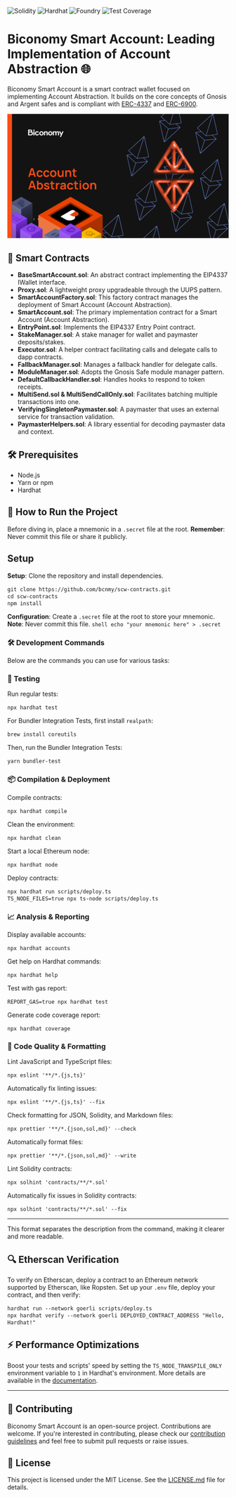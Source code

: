 ![Solidity](https://img.shields.io/badge/Solidity-0.8.17-blue.svg) ![Hardhat](https://img.shields.io/badge/Framework-Hardhat-brightgreen.svg) ![Foundry](https://img.shields.io/badge/Framework-Foundry-orange.svg) ![Test Coverage](https://img.shields.io/badge/Coverage-45%25-red.svg)

# Biconomy Smart Account: Leading Implementation of Account Abstraction 🌐

Biconomy Smart Account is a smart contract wallet focused on implementing Account Abstraction. It builds on the core concepts of Gnosis and Argent safes and is compliant with [ERC-4337](https://eips.ethereum.org/EIPS/eip-4337) and [ERC-6900](https://eips.ethereum.org/EIPS/eip-6900).

<p align="center"><img src="./assets/readme/biconomy-account-abstraction.png" width="550" alt="Biconomy Account Abstraction Banner"></p>

## 📜 Smart Contracts

- **BaseSmartAccount.sol**: An abstract contract implementing the EIP4337 IWallet interface.
- **Proxy.sol**: A lightweight proxy upgradeable through the UUPS pattern.
- **SmartAccountFactory.sol**: This factory contract manages the deployment of Smart Account (Account Abstraction).
- **SmartAccount.sol**: The primary implementation contract for a Smart Account (Account Abstraction).
- **EntryPoint.sol**: Implements the EIP4337 Entry Point contract.
- **StakeManager.sol**: A stake manager for wallet and paymaster deposits/stakes.
- **Executor.sol**: A helper contract facilitating calls and delegate calls to dapp contracts.
- **FallbackManager.sol**: Manages a fallback handler for delegate calls.
- **ModuleManager.sol**: Adopts the Gnosis Safe module manager pattern.
- **DefaultCallbackHandler.sol**: Handles hooks to respond to token receipts.
- **MultiSend.sol & MultiSendCallOnly.sol**: Facilitates batching multiple transactions into one.
- **VerifyingSingletonPaymaster.sol**: A paymaster that uses an external service for transaction validation.
- **PaymasterHelpers.sol**: A library essential for decoding paymaster data and context.

## 🛠️ Prerequisites

- Node.js
- Yarn or npm
- Hardhat

## 🚀 How to Run the Project

Before diving in, place a mnemonic in a `.secret` file at the root.
**Remember**: Never commit this file or share it publicly.

## Setup

**Setup**: Clone the repository and install dependencies.

   ```shell
   git clone https://github.com/bcnmy/scw-contracts.git
   cd scw-contracts
   npm install
   ```

**Configuration**: Create a `.secret` file at the root to store your mnemonic.
   **Note**: Never commit this file.
   `shell
    echo "your mnemonic here" > .secret
    `

### 🛠️ Development Commands

Below are the commands you can use for various tasks:

### 🧪 Testing

Run regular tests:

```shell
npx hardhat test
```

For Bundler Integration Tests, first install `realpath`:

```shell
brew install coreutils
```

Then, run the Bundler Integration Tests:

```shell
yarn bundler-test
```

### 📦 Compilation & Deployment

Compile contracts:

```shell
npx hardhat compile
```

Clean the environment:

```shell
npx hardhat clean
```

Start a local Ethereum node:

```shell
npx hardhat node
```

Deploy contracts:

```shell
npx hardhat run scripts/deploy.ts
TS_NODE_FILES=true npx ts-node scripts/deploy.ts
```

### 📈 Analysis & Reporting

Display available accounts:

```shell
npx hardhat accounts
```

Get help on Hardhat commands:

```shell
npx hardhat help
```

Test with gas report:

```shell
REPORT_GAS=true npx hardhat test
```

Generate code coverage report:

```shell
npx hardhat coverage
```

### 🧹 Code Quality & Formatting

Lint JavaScript and TypeScript files:

```shell
npx eslint '**/*.{js,ts}'
```

Automatically fix linting issues:

```shell
npx eslint '**/*.{js,ts}' --fix
```

Check formatting for JSON, Solidity, and Markdown files:

```shell
npx prettier '**/*.{json,sol,md}' --check
```

Automatically format files:

```shell
npx prettier '**/*.{json,sol,md}' --write
```

Lint Solidity contracts:

```shell
npx solhint 'contracts/**/*.sol'
```

Automatically fix issues in Solidity contracts:

```shell
npx solhint 'contracts/**/*.sol' --fix
```

---

This format separates the description from the command, making it clearer and more readable.

## 🔍 Etherscan Verification

To verify on Etherscan, deploy a contract to an Ethereum network supported by Etherscan, like Ropsten. Set up your `.env` file, deploy your contract, and then verify:

```shell
hardhat run --network goerli scripts/deploy.ts
npx hardhat verify --network goerli DEPLOYED_CONTRACT_ADDRESS "Hello, Hardhat!"
```

## ⚡ Performance Optimizations

Boost your tests and scripts' speed by setting the `TS_NODE_TRANSPILE_ONLY` environment variable to `1` in Hardhat's environment. More details are available in the [documentation](https://hardhat.org/guides/typescript.html#performance-optimizations).

---

## 🤝 Contributing

Biconomy Smart Account is an open-source project. Contributions are welcome. If you're interested in contributing, please check our [contribution guidelines](./CONTRIBUTING.md) and feel free to submit pull requests or raise issues.

## 📜 License

This project is licensed under the MIT License. See the [LICENSE.md](./LICENSE.md) file for details.